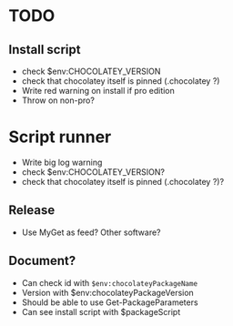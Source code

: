 # TODO

## Install script
- check $env:CHOCOLATEY_VERSION
- check that chocolatey itself is pinned (.chocolatey ?)
- Write red warning on install if pro edition
- Throw on non-pro?

# Script runner
- Write big log warning 
- check $env:CHOCOLATEY_VERSION?
- check that chocolatey itself is pinned (.chocolatey ?)?

## Release
- Use MyGet as feed? Other software?

## Document?
- Can check id with `$env:chocolateyPackageName`
- Version with $env:chocolateyPackageVersion
- Should be able to use Get-PackageParameters
- Can see install script with $packageScript